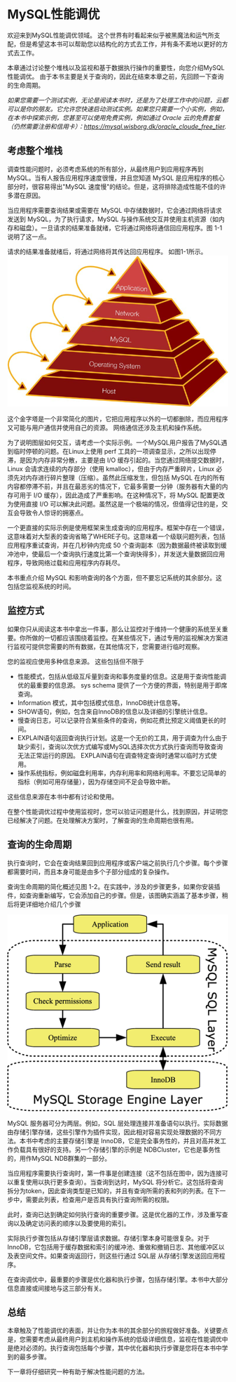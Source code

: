 # MySQL性能调优

欢迎来到MySQL性能调优领域。 这个世界有时看起来似乎被黑魔法和运气所支配，但是希望这本书可以帮助您以结构化的方式去工作，并有条不紊地以更好的方式去工作。

本章通过讨论整个堆栈以及监视和基于数据执行操作的重要性，向您介绍MySQL性能调优。 由于本书主要是关于查询的，因此在结束本章之前，先回顾一下查询的生命周期。

*如果您需要一个测试实例，无论是阅读本书时，还是为了处理工作中的问题，云都可以是你的朋友。它允许您快速启动测试实例。如果您只需要一个小实例，例如，在本书中探索示例，您甚至可以使用免费实例，例如通过 Oracle 云的免费套餐（仍然需要注册和信用卡）：https://mysql.wisborg.dk/oracle_cloude_free_tier.*

## 考虑整个堆栈

调查性能问题时，必须考虑系统的所有部分，从最终用户到应用程序再到 MySQL。当有人报告应用程序速度很慢，并且您知道 MySQL 是应用程序的核心部分时，很容易得出"MySQL 速度慢"的结论。但是，这将排除造成性能不佳的许多潜在原因。

当应用程序需要查询结果或需要在 MySQL 中存储数据时，它会通过网络将请求发送到 MySQL，为了执行请求，MySQL 与操作系统交互并使用主机资源（如内存和磁盘）。一旦请求的结果准备就绪，它将通过网络将通信回应用程序。图 1-1 说明了这一点。

请求的结果准备就绪后，将通过网络将其传达回应用程序。 如图1-1所示。
![](../附图/Figure%201-1.png)

这个金字塔是一个非常简化的图片，它把应用程序以外的一切都删除，而应用程序又可能与用户通信并使用自己的资源。 网络通信还涉及主机和操作系统。

为了说明图层如何交互，请考虑一个实际示例。一个MySQL用户报告了MySQL遇到临时停顿的问题。在Linux上使用 perf 工具的一项调查显示，之所以出现停滞，是因为内存非常分散，主要是由 I/O 缓存引起的。当您通过网络提交数据时，Linux 会请求连续的内存部分（使用 kmalloc），但由于内存严重碎片，Linux 必须先对内存进行碎片整理（压缩）。虽然此压缩发生，但包括 MySQL 在内的所有内容都停滞不前，并且在最恶劣的情况下，它最多需要一分钟（服务器有大量的内存可用于 I/O 缓存），因此造成了严重影响。在这种情况下，将 MySQL 配置更改为使用直接 I/O 可以解决此问题。虽然这是一个极端的情况，但值得记住的是，交互会导致令人惊讶的拥塞点。

一个更直接的实际示例是使用框架来生成查询的应用程序。框架中存在一个错误，这意味着对大型表的查询省略了WHERE子句。这意味着一个级联问题列表，包括应用程序重试查询，并在几秒钟内完成 50 个查询副本（因为数据最终被读取到缓冲池中，使最后一个查询执行速度比第一个查询快得多），并发送大量数据回应用程序，导致网络过载和应用程序内存耗尽。

本书重点介绍 MySQL 和影响查询的各个方面，但不要忘记系统的其余部分。这包括您监视系统的时间。

## 监控方式

如果你只从阅读这本书中拿出一件事，那么让监控对于维持一个健康的系统至关重要。你所做的一切都应该围绕着监控。在某些情况下，通过专用的监视解决方案进行监视可提供您需要的所有数据，在其他情况下，您需要进行临时观察。

您的监视应使用多种信息来源。 这些包括但不限于

- 性能模式，包括从低级互斥量到查询和事务度量的信息。这是用于查询性能调优的最重要的信息源。 sys schema 提供了一个方便的界面，特别是用于即席查询。
- Information 模式，其中包括模式信息，InnoDB统计信息等。
- SHOW语句，例如，包含来自InnoDB的信息以及详细的引擎统计信息。
- 慢查询日志，可以记录符合某些条件的查询，例如花费比预定义阈值更长的时间。
- EXPLAIN语句返回查询执行计划。这是一个无价的工具，用于调查为什么由于缺少索引，查询以次优方式编写或MySQL选择次优方式执行查询而导致查询无法正常运行的原因。 EXPLAIN语句在调查特定查询时通常以临时方式使用。
- 操作系统指标，例如磁盘利用率，内存利用率和网络利用率。不要忘记简单的指标（例如可用存储量），因为存储空间不足会导致中断。



这些信息来源在本书中都有讨论和使用。

在整个性能调优过程中使用监视时，您可以验证问题是什么，找到原因，并证明您已经解决了问题。在处理解决方案时，了解查询的生命周期也很有用。

## 查询的生命周期

执行查询时，它会在查询结果回到应用程序或客户端之前执行几个步骤。每个步骤都需要时间，而且本身可能是由多个子部分组成的复杂操作。

查询生命周期的简化概述见图 1-2。在实践中，涉及的步骤更多，如果你安装插件，如查询重新编写，它会添加自己的步骤。但是，该图确实涵盖了基本步骤，稍后将更详细地介绍几个步骤

![](../附图/Figure%201-2.png)

MySQL 服务器可分为两层。例如，SQL 层处理连接并准备语句以执行。实际数据由存储引擎存储，这些引擎作为插件实现，因此相对容易实现处理数据的不同方法。本书中考虑的主要存储引擎是 InnoDB，它是完全事务性的，并且对高并发工作负载具有很好的支持。另一个存储引擎的示例是 NDBCluster，它也是事务性的，用作MySQL NDB群集的一部分。

当应用程序需要执行查询时，第一件事是创建连接（这不包括在图中，因为连接可以重复使用以执行更多查询）。当查询到达时，MySQL 将分析它。这包括将查询拆分为token，因此查询类型是已知的，并且有查询所需的表和列的列表。在下一步中，需要此列表，检查用户是否具有执行查询所需的权限。

此时，查询已达到确定如何执行查询的重要步骤。这是优化器的工作，涉及重写查询以及确定访问表的顺序以及要使用的索引。

实际执行步骤包括从存储引擎层请求数据。存储引擎本身可能很复杂。对于 InnoDB，它包括用于缓存数据和索引的缓冲池、重做和撤销日志、其他缓冲区以及表空间文件。如果查询返回行，则这些行通过 SQL层 从存储引擎发送回应用程序。

在查询调优中，最重要的步骤是优化器和执行步骤，包括存储引擎。本书中大部分信息直接或间接地与这三部分有关。

## 总结

本章触及了性能调优的表面，并让你为本书的其余部分的旅程做好准备。关键要点是，您需要考虑从最终用户到主机和操作系统的低级详细信息，监视在性能调优中是绝对必须的。执行查询包括每个步骤，其中优化器和执行步骤是您将在本书中学到的最多步骤。

下一章将仔细研究一种有助于解决性能问题的方法。